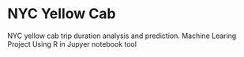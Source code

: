 # NYC Yellow Cab

NYC yellow cab trip duration analysis and prediction. Machine Learing Project Using R in Jupyer notebook tool
